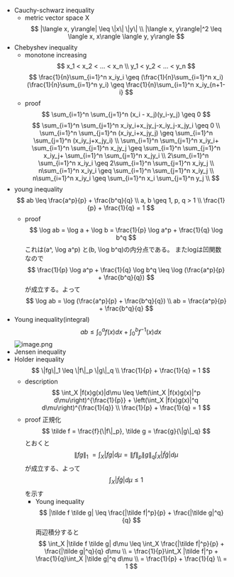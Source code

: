 - Cauchy-schwarz inequality
    - metric vector space X
    $$
    |\langle x, y\rangle| \leq \|x\| \|y\| \\
    |\langle x, y\rangle|^2 \leq \langle x, x\rangle \langle y, y\rangle
    $$
- Chebyshev inequality
    - monotone increasing
        $$
        x_1 < x_2 < ... < x_n \\
        y_1 < y_2 < ... < y_n
        $$
    $$
    \frac{1}{n}\sum_{i=1}^n x_iy_i \geq (\frac{1}{n}\sum_{i=1}^n x_i)(\frac{1}{n}\sum_{i=1}^n y_i) \geq \frac{1}{n}\sum_{i=1}^n x_iy_{n+1-i}
    $$
    - proof
        $$
        \sum_{i=1}^n \sum_{j=1}^n (x_i - x_j)(y_i-y_j) \geq 0
        $$
        $$
        \sum_{i=1}^n \sum_{j=1}^n 
        x_iy_i+x_jy_j-x_iy_j-x_jy_i \geq 0
        \\
        \sum_{i=1}^n \sum_{j=1}^n (x_iy_i+x_jy_j) \geq \sum_{i=1}^n \sum_{j=1}^n (x_iy_j+x_jy_i) 
        \\
        \sum_{i=1}^n \sum_{j=1}^n x_iy_i+ \sum_{i=1}^n \sum_{j=1}^n x_jy_j \geq \sum_{i=1}^n \sum_{j=1}^n x_iy_j+ \sum_{i=1}^n \sum_{j=1}^n x_jy_i
        \\
        2\sum_{i=1}^n \sum_{i=1}^n  x_iy_i \geq 2\sum_{i=1}^n \sum_{j=1}^n x_iy_j
        \\ 
        n\sum_{i=1}^n x_iy_i \geq \sum_{i=1}^n \sum_{j=1}^n x_iy_j
        \\
        n\sum_{i=1}^n x_iy_i \geq \sum_{i=1}^n x_i \sum_{j=1}^n y_j
        \\
        $$
- young inequality
    $$
    ab \leq \frac{a^p}{p} + \frac{b^q}{q} \\
    a, b \geq 1, p, q > 1 \\
    \frac{1}{p} + \frac{1}{q} = 1
    $$
    - proof
        $$
        \log ab = \log a + \log b = \frac{1}{p} \log a^p + \frac{1}{q} \log b^q
        $$
        これは(a^, \log a^p) と(b, \log b^q)の内分点である。
        またlogは凹関数なので
        $$
        \frac{1}{p} \log a^p + \frac{1}{q} \log b^q \leq \log (\frac{a^p}{p} + \frac{b^q}{q})
        $$
        が成立する。よって
        $$
        \log ab = \log (\frac{a^p}{p} + \frac{b^q}{q}) \\
        ab = \frac{a^p}{p} + \frac{b^q}{q}
        $$
- Young inequality(integral)
    $$
    ab \leq \int_0^a f(x) dx + \int_0^b f^{-1}(x) dx
    $$
    ![image.png](image%2010.png)
- Jensen inequality
- Holder inequality
    $$
    \|fg\|_1 \leq \|f\|_p \|g\|_q \\
    \frac{1}{p} + \frac{1}{q} = 1
    $$
    - description
        $$
        \int_X |f(x)g(x)|d\mu \leq \left(\int_X |f(x)g(x)|^p d\mu\right)^{\frac{1}{p}} + \left(\int_X |f(x)g(x)|^q d\mu\right)^{\frac{1}{q}} \\
        \frac{1}{p} + \frac{1}{q} = 1
        $$
    - proof
        正規化
        $$
        \tilde f = \frac{f}{\|f\|_p}, \tilde g = \frac{g}{\|g\|_q} 
        $$
        とおくと
        $$
        \|fg\|_1 \ = \int_X |fg| d\mu = \|f\|_p \|g\|_q \int_X |\tilde f \tilde g| d\mu 
        $$
        が成立する、よって
        $$
        \int_X |\tilde f \tilde g| d\mu  \leq 1
        $$
        を示す
        - Young inequality
        $$
        |\tilde f \tilde g| \leq \frac{|\tilde f|^p}{p} + \frac{|\tilde g|^q}{q} 
        $$
        両辺積分すると
        $$
        \int_X |\tilde f \tilde g| d\mu \leq \int_X \frac{|\tilde f|^p}{p} + \frac{|\tilde g|^q}{q} d\mu \\
        = \frac{1}{p}\int_X |\tilde f|^p + \frac{1}{q}\int_X |\tilde g|^q d\mu \\
        = \frac{1}{p} + \frac{1}{q} \\
        = 1
        $$